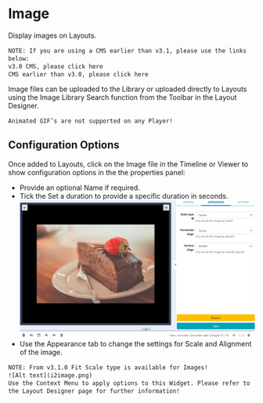 # Image

Display images on Layouts.

```
NOTE: If you are using a CMS earlier than v3.1, please use the links below:
v3.0 CMS, please click here
CMS earlier than v3.0, please click here
```

Image files can be uploaded to the Library or uploaded directly to Layouts using the Image Library Search function from the Toolbar in the Layout Designer.

```
Animated GIF’s are not supported on any Player!
```

## Configuration Options

Once added to Layouts, click on the Image file in the Timeline or Viewer to show configuration options in the the properties panel:

- Provide an optional Name if required.
- Tick the Set a duration to provide a specific duration in seconds.
  ![Alt text](i1image.png)
- Use the Appearance tab to change the settings for Scale and Alignment of the image.

```
NOTE: From v3.1.0 Fit Scale type is available for Images!
![Alt text](i2image.png)
Use the Context Menu to apply options to this Widget. Please refer to the Layout Designer page for further information!
```
